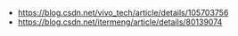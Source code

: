 - https://blog.csdn.net/vivo_tech/article/details/105703756
- https://blog.csdn.net/itermeng/article/details/80139074